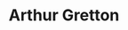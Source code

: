 ---
# Display name
title: Arthur Gretton

# Username (this should match the folder name)
authors:
- arthur_gretton

social:
- icon: house-user
  icon_pack: fas
  link: https://www.gatsby.ucl.ac.uk/~gretton/

---